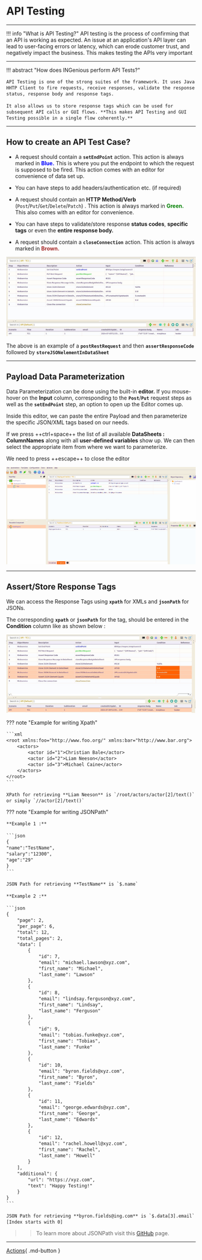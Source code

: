 # **API Testing**
-----------------------------

!!! info "What is API Testing?"
    API testing is the process of confirming that an API is working as expected. An issue at an application's API layer can lead to user-facing errors or latency, which can erode customer trust, and negatively impact the business. This makes testing the APIs very important

-----------------------------------

!!! abstract "How does INGenious perform API Tests?"

    API Testing is one of the strong suites of the framework. It uses Java HHTP Client to fire requests, receive responses, validate the response status, response body and response tags.

    It also allows us to store response tags which can be used for subsequent API calls or GUI flows. **This makes API Testing and GUI Testing possible in a single flow coherently.**

-----------------------------------

## How to create an API Test Case?

* A request should contain a **`setEndPoint`** action. This action is always marked in <span style="color:Blue">**Blue.**</span> This is where you put the endpoint to which the request is supposed to be fired. This action comes with an editor for convenience of data set up.

* You can have steps to add headers/authentication etc. (if required)

* A request should contain an **HTTP Method/Verb** (`Post`/`Put`/`Get`/`Delete`/`Patch`) . This action is always marked in <span style="color:Green">**Green.**</span> This also comes with an editor for convenience.

* You can have steps to validate/store response **status codes**, **specific tags** or even the **entire response body.**

* A request should contain a **`closeConnection`** action. This action is always marked in <span style="color:Brown">**Brown.**</span>

 ![api1](img/api/1.JPG "api1")

 The above is an example of a **`postRestRequest`** and then **`assertResponseCode`** followed by **`storeJSONelementInDataSheet`**


-------------------------------------


## Payload Data Parameterization


 Data Parameterization can be done using the built-in **editor.** If you mouse-hover on the **Input** column, corresponding to the **`Post`**/**`Put`** request steps as well as the **`setEndPoint`** step, an option to open up the Editor comes up.

 Inside this editor, we can paste the entire Payload and then parameterize the specific JSON/XML tags based on our needs.

 If we press ++ctrl+space++ the list of all available **DataSheets : ColumnNames** along with all **user-defined variables** show up. We can then select the appropriate item from where we want to parameterize.

 We need to press ++escape++ to close the editor

 ![editor](img/api/editor.gif "editor")
 

 -------------------------------------

## Assert/Store Response Tags

 We can access the Response Tags using **`xpath`** for XMLs and **`jsonPath`** for JSONs.

 The corresponding **`xpath`** or **`jsonPath`** for the tag, should be entered in the **Condition** column like as shown below :

 ![api2](img/api/2.JPG "api2")

??? note "Example for writing Xpath"

    ```xml
    <root xmlns:foo="http://www.foo.org/" xmlns:bar="http://www.bar.org">
        <actors>
            <actor id="1">Christian Bale</actor>
            <actor id="2">Liam Neeson</actor>
            <actor id="3">Michael Caine</actor>
        </actors>
    </root>
    ```

    XPath for retrieving **Liam Neeson** is `/root/actors/actor[2]/text()` or simply `//actor[2]/text()`

??? note "Example for writing JSONPath"

    **Example 1 :**

    ```json
    { 
    "name":"TestName",
    "salary":"12300",
    "age":"29"
    }
    ```

    JSON Path for retrieving **TestName** is `$.name` 

    **Example 2 :**

    ```json
    {
        "page": 2,
        "per_page": 6,
        "total": 12,
        "total_pages": 2,
        "data": [
            {
                "id": 7,
                "email": "michael.lawson@xyz.com",
                "first_name": "Michael",
                "last_name": "Lawson"
            },
            {
                "id": 8,
                "email": "lindsay.ferguson@xyz.com",
                "first_name": "Lindsay",
                "last_name": "Ferguson"
            },
            {
                "id": 9,
                "email": "tobias.funke@xyz.com",
                "first_name": "Tobias",
                "last_name": "Funke"
            },
            {
                "id": 10,
                "email": "byron.fields@xyz.com",
                "first_name": "Byron",
                "last_name": "Fields"
            },
            {
                "id": 11,
                "email": "george.edwards@xyz.com",
                "first_name": "George",
                "last_name": "Edwards"
            },
            {
                "id": 12,
                "email": "rachel.howell@xyz.com",
                "first_name": "Rachel",
                "last_name": "Howell"
            }
        ],
        "additional": {
            "url": "https://xyz.com",
            "text": "Happy Testing!"
        }
    }
    ```

    JSON Path for retrieving **byron.fields@ing.com** is `$.data[3].email` [Index starts with 0]

>>To learn more about JSONPath visit this [GitHub](https://github.com/json-path/JsonPath) page.

-------------------------------------




[Actions](apiActions/webservice.md){ .md-button }
